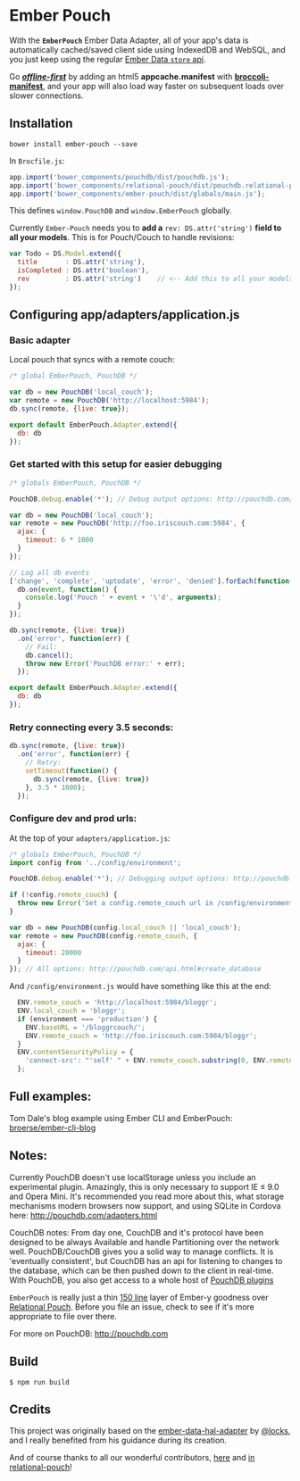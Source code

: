 # Ember Pouch

With the **`EmberPouch`** Ember Data Adapter, all of your app's data is automatically cached/saved client side using IndexedDB and WebSQL, and you just keep using the regular [Ember Data `store` api](http://emberjs.com/api/data/classes/DS.Store.html#method_all). 

Go [_**offline-first**_](http://offlinefirst.org/) by adding an html5 **appcache.manifest** with [**broccoli-manifest**](https://github.com/racido/broccoli-manifest), and your app will also load way faster on subsequent loads over slower connections.

## Installation

    bower install ember-pouch --save

In `Brocfile.js`:

```js
app.import('bower_components/pouchdb/dist/pouchdb.js');
app.import('bower_components/relational-pouch/dist/pouchdb.relational-pouch.js');
app.import('bower_components/ember-pouch/dist/globals/main.js');
```

This defines `window.PouchDB` and `window.EmberPouch` globally.

Currently `Ember-Pouch` needs you to **add a** `rev: DS.attr('string')` **field to all your models**. This is for Pouch/Couch to handle revisions:

```js
var Todo = DS.Model.extend({
  title       : DS.attr('string'),
  isCompleted : DS.attr('boolean'),
  rev         : DS.attr('string')    // <-- Add this to all your models
});
```

## Configuring app/adapters/application.js

### Basic adapter

Local pouch that syncs with a remote couch:
```js
/* global EmberPouch, PouchDB */

var db = new PouchDB('local_couch');
var remote = new PouchDB('http://localhost:5984');
db.sync(remote, {live: true});

export default EmberPouch.Adapter.extend({
  db: db
});
```

### Get started with this setup for easier debugging

```javascript
/* globals EmberPouch, PouchDB */

PouchDB.debug.enable('*'); // Debug output options: http://pouchdb.com/api.html#debug_mode

var db = new PouchDB('local_couch');
var remote = new PouchDB('http://foo.iriscouch.com:5984', {
  ajax: {
    timeout: 6 * 1000
  }
});

// Log all db events 
['change', 'complete', 'uptodate', 'error', 'denied'].forEach(function(event) {
  db.on(event, function() {
    console.log('Pouch ' + event + '\'d', arguments);
  }
});

db.sync(remote, {live: true})
  .on('error', function(err) {
    // Fail:
    db.cancel();
    throw new Error('PouchDB error:' + err);
  });

export default EmberPouch.Adapter.extend({
  db: db
});
```

### Retry connecting every 3.5 seconds:

```javascript
db.sync(remote, {live: true})
  .on('error', function(err) {
    // Retry:
    setTimeout(function() {
      db.sync(remote, {live: true})
    }, 3.5 * 1000);
  });
```


### Configure dev and prod urls:
At the top of your `adapters/application.js`:
```javascript
/* globals EmberPouch, PouchDB */
import config from '../config/environment';

PouchDB.debug.enable('*'); // Debugging output options: http://pouchdb.com/api.html#debug_mode

if (!config.remote_couch) {
  throw new Error('Set a config.remote_couch url in /config/environment.js');
}

var db = new PouchDB(config.local_couch || 'local_couch');
var remote = new PouchDB(config.remote_couch, {
  ajax: {
    timeout: 20000
  }
}); // All options: http://pouchdb.com/api.html#create_database
```

And `/config/environment.js` would have something like this at the end:
```javascript
  ENV.remote_couch = 'http://localhost:5984/bloggr';
  ENV.local_couch = 'bloggr';
  if (environment === 'production') {
    ENV.baseURL = '/bloggrcouch/';
    ENV.remote_couch = 'http://foo.iriscouch.com:5984/bloggr';
  }
  ENV.contentSecurityPolicy = {
    'connect-src': "'self' " + ENV.remote_couch.substring(0, ENV.remote_couch.indexOf('/', 9))
  };
```

## Full examples:

Tom Dale's blog example using Ember CLI and EmberPouch: [broerse/ember-cli-blog](https://github.com/broerse/ember-cli-blog)


## Notes:

Currently PouchDB doesn't use localStorage unless you include an experimental plugin. Amazingly, this is only necessary to support IE ≤ 9.0 and Opera Mini. It's recommended you read more about this, what storage mechanisms modern browsers now support, and using SQLite in Cordova here: http://pouchdb.com/adapters.html

CouchDB notes:
From day one, CouchDB and it's protocol have been designed to be always Available and handle Partitioning over the network well. PouchDB/CouchDB gives you a solid way to manage conflicts. It is 'eventually consistent', but CouchDB has an api for listening to changes to the database, which can be then pushed down to the client in real-time. With PouchDB, you also get access to a whole host of [PouchDB plugins](http://pouchdb.com/external.html)

`EmberPouch` is really just a thin [150 line](https://github.com/nolanlawson/ember-pouch/blob/master/lib/pouchdb-adapter.js) layer of Ember-y goodness over [Relational Pouch](https://github.com/nolanlawson/relational-pouch). Before you file an issue, check to see if it's more appropriate to file over there.

For more on PouchDB: http://pouchdb.com

## Build

    $ npm run build

## Credits

This project was originally based on the [ember-data-hal-adapter](https://github.com/locks/ember-data-hal-adapter) by [@locks](https://github.com/locks), and I really benefited from his guidance during its creation.

And of course thanks to all our wonderful contributors, [here](https://github.com/nolanlawson/ember-pouch/graphs/contributors) and [in relational-pouch](https://github.com/nolanlawson/relational-pouch/graphs/contributors)! 


